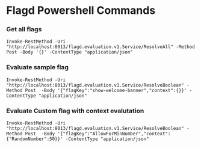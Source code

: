 # Flagd Powershell Commands

### Get all flags

```shell
Invoke-RestMethod -Uri "http://localhost:8013/flagd.evaluation.v1.Service/ResolveAll" -Method Post -Body '{}' -ContentType "application/json"

```

### Evaluate sample flag

```shell
Invoke-RestMethod -Uri "http://localhost:8013/flagd.evaluation.v1.Service/ResolveBoolean" -Method Post  -Body '{"flagKey":"show-welcome-banner","context":{}}' -ContentType "application/json"
```

### Evaluate Custom flag with context evalutation

```shell
Invoke-RestMethod -Uri "http://localhost:8013/flagd.evaluation.v1.Service/ResolveBoolean" -Method Post  -Body '{"flagKey":"AllowForMinNumber","context":{"RandomNumber":50}}' -ContentType "application/json"
```